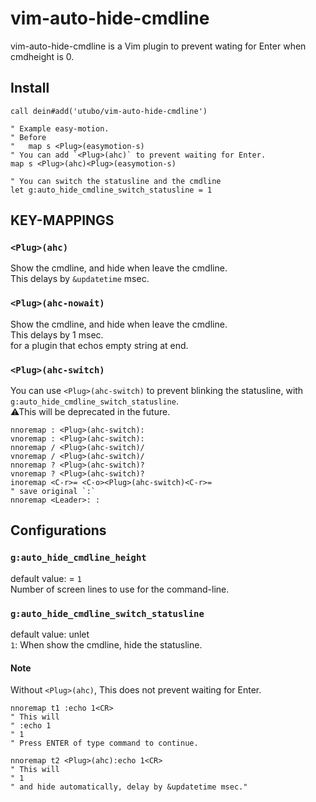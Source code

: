 # vim-auto-hide-cmdline

vim-auto-hide-cmdline is a Vim plugin to prevent wating for Enter when cmdheight is 0.

## Install
```vim
call dein#add('utubo/vim-auto-hide-cmdline')

" Example easy-motion.
" Before
"   map s <Plug>(easymotion-s)
" You can add `<Plug>(ahc)` to prevent waiting for Enter.
map s <Plug>(ahc)<Plug>(easymotion-s)

" You can switch the statusline and the cmdline
let g:auto_hide_cmdline_switch_statusline = 1
```

## KEY-MAPPINGS

### `<Plug>(ahc)`
  Show the cmdline, and hide when leave the cmdline.<br>
  This delays by `&updatetime` msec.


### `<Plug>(ahc-nowait)`
  Show the cmdline, and hide when leave the cmdline.<br>
  This delays by 1 msec.<br>
  for a plugin that echos empty string at end.

### `<Plug>(ahc-switch)`
  You can use `<Plug>(ahc-switch)` to prevent blinking the statusline,
  with `g:auto_hide_cmdline_switch_statusline`.<br>
  ⚠This will be deprecated in the future.
  ```vim
  nnoremap : <Plug>(ahc-switch):
  vnoremap : <Plug>(ahc-switch):
  nnoremap / <Plug>(ahc-switch)/
  vnoremap / <Plug>(ahc-switch)/
  nnoremap ? <Plug>(ahc-switch)?
  vnoremap ? <Plug>(ahc-switch)?
  inoremap <C-r>= <C-o><Plug>(ahc-switch)<C-r>=
  " save original `:`
  nnoremap <Leader>: :
  ```

##  Configurations

### `g:auto_hide_cmdline_height`
  default value: = `1`<br>
  Number of screen lines to use for the command-line.

### `g:auto_hide_cmdline_switch_statusline`
  default value: unlet<br>
  `1`: When show the cmdline, hide the statusline.

#### Note
  Without `<Plug>(ahc)`, This does not prevent waiting for Enter.
  ```vim
  nnoremap t1 :echo 1<CR>
  " This will
  " :echo 1
  " 1
  " Press ENTER of type command to continue.

  nnoremap t2 <Plug>(ahc):echo 1<CR>
  " This will
  " 1
  " and hide automatically, delay by &updatetime msec."
  ```

